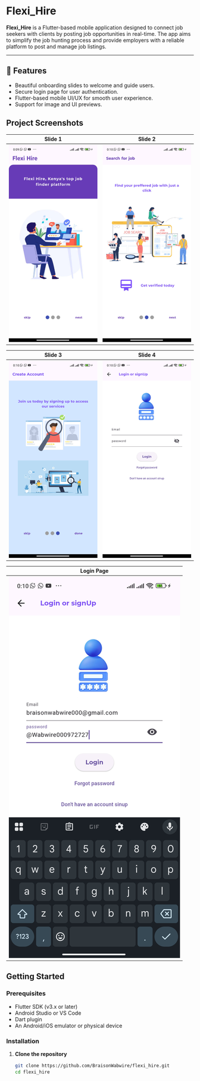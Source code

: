 # Flexi_Hire

**Flexi_Hire** is a Flutter-based mobile application designed to connect job seekers with clients by posting job opportunities in real-time. The app aims to simplify the job hunting process and provide employers with a reliable platform to post and manage job listings.

---

## 🚀 Features

- Beautiful onboarding slides to welcome and guide users.
- Secure login page for user authentication.
- Flutter-based mobile UI/UX for smooth user experience.
- Support for image and UI previews.


## Project Screenshots

| Slide 1 | Slide 2 |
|--------|--------|
| ![Slide 1](ProjectImages/1.jpg) | ![Slide 2](ProjectImages/2.jpg) |

| Slide 3 | Slide 4 |
|--------|--------|
| ![Slide 3](ProjectImages/3.jpg) | ![Slide 4](ProjectImages/4.jpg) |

| Login Page |
|------------|
| ![Login](ProjectImages/5.jpg) |


## Getting Started

### Prerequisites

- Flutter SDK (v3.x or later)
- Android Studio or VS Code
- Dart plugin
- An Android/iOS emulator or physical device

### Installation

1. **Clone the repository**
   ```bash
   git clone https://github.com/BraisonWabwire/flexi_hire.git
   cd flexi_hire

